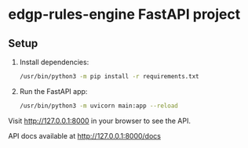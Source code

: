 # edgp-rules-engine FastAPI project

## Setup

1. Install dependencies:
   ```sh
   /usr/bin/python3 -m pip install -r requirements.txt
   ```

2. Run the FastAPI app:
   ```sh
   /usr/bin/python3 -m uvicorn main:app --reload
   ```

Visit http://127.0.0.1:8000 in your browser to see the API.

API docs available at http://127.0.0.1:8000/docs
